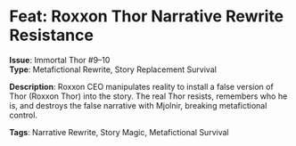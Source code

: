 # Feat: Roxxon Thor Narrative Rewrite Resistance

**Issue**: Immortal Thor #9–10  
**Type**: Metafictional Rewrite, Story Replacement Survival

**Description**:
Roxxon CEO manipulates reality to install a false version of Thor (Roxxon Thor) into the story. The real Thor resists, remembers who he is, and destroys the false narrative with Mjolnir, breaking metafictional control.

**Tags**: Narrative Rewrite, Story Magic, Metafictional Survival
